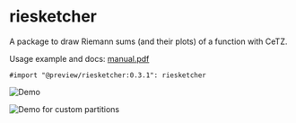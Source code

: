 # riesketcher

A package to draw Riemann sums (and their plots) of a function with CeTZ.

Usage example and docs: [manual.pdf](https://github.com/ThatOneCalculator/riesketcher/blob/main/manual.pdf)

```typst
#import "@preview/riesketcher:0.3.1": riesketcher
```

![Demo](https://github.com/ThatOneCalculator/riesketcher/assets/44733677/4f87b750-e4be-4698-b650-74f4fe56789d)

![Demo for custom partitions](https://github.com/VincentTam/riesketcher/assets/5748535/3b830cb8-c017-4ed4-9410-7f3bad79edab)
